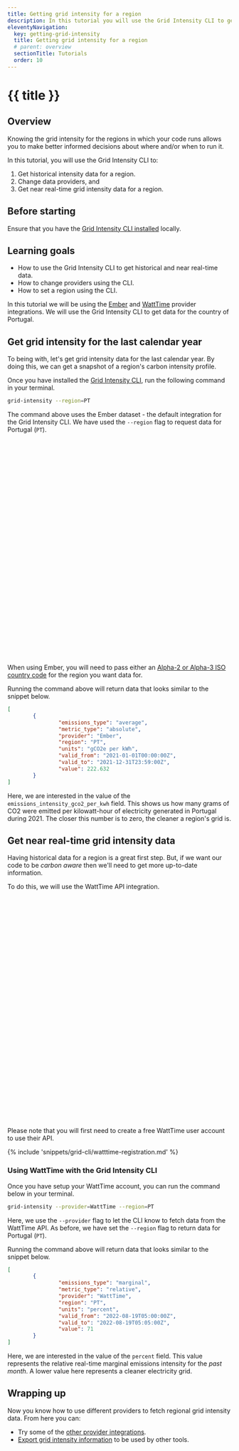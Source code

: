 ```yaml
---
title: Getting grid intensity for a region
description: In this tutorial you will use the Grid Intensity CLI to get both historical and near real-time data for a region.
eleventyNavigation:
  key: getting-grid-intensity
  title: Getting grid intensity for a region
  # parent: overview
  sectionTitle: Tutorials
  order: 10
---
```

# {{ title }}

## Overview

Knowing the grid intensity for the regions in which your code runs allows you to make better informed decisions about where and/or when to run it.

In this tutorial, you will use the Grid Intensity CLI to:

1. Get historical intensity data for a region.
1. Change data providers, and
1. Get near real-time grid intensity data for a region.

## Before starting

Ensure that you have the [Grid Intensity CLI installed](/grid-intensity-cli/installation) locally.

## Learning goals

- How to use the Grid Intensity CLI to get historical and near real-time data.
- How to change providers using the CLI.
- How to set a region using the CLI.

In this tutorial we will be using the [Ember](https://ember-climate.org/) and [WattTime](https://www.watttime.org/) provider integrations. We will use the Grid Intensity CLI to get data for the country of Portugal.

## Get grid intensity for the last calendar year

To being with, let's get grid intensity data for the last calendar year. By doing this, we can get a snapshot of a region's carbon intensity profile.

Once you have installed the [Grid Intensity CLI](/grid-intensity-cli/installation), run the following command in your terminal.

```bash
grid-intensity --region=PT
```

The command above uses the Ember dataset - the default integration for the Grid Intensity CLI. We have used the `--region` flag to request data for Portugal (`PT`).

<div class="alert alert-info">
  <div>
    <svg xmlns="http://www.w3.org/2000/svg" fill="none" viewBox="0 0 24 24" class="stroke-current flex-shrink-0 w-6 h-6"><path stroke-linecap="round" stroke-linejoin="round" stroke-width="2" d="M13 16h-1v-4h-1m1-4h.01M21 12a9 9 0 11-18 0 9 9 0 0118 0z"></path></svg>
    <span>When using Ember, you will need to pass either an <a href="https://www.iso.org/obp/ui/#search">Alpha-2 or Alpha-3 ISO country code</a> for the region you want data for.</span>
  </div>
</div>

Running the command above will return data that looks similar to the snippet below.

```json
[
        {
                "emissions_type": "average",
                "metric_type": "absolute",
                "provider": "Ember",
                "region": "PT",
                "units": "gCO2e per kWh",
                "valid_from": "2021-01-01T00:00:00Z",
                "valid_to": "2021-12-31T23:59:00Z",
                "value": 222.632
        }
]
```

Here, we are interested in the value of the `emissions_intensity_gco2_per_kwh` field. This shows us how many grams of CO2 were emitted per kilowatt-hour of electricity generated in Portugal during 2021. The closer this number is to zero, the cleaner a region's grid is.

## Get near real-time grid intensity data

Having historical data for a region is a great first step. But, if we want our code to be _carbon aware_ then we'll need to get more up-to-date information.

To do this, we will use the WattTime API integration.

<aside class="alert  alert-warning"><div>
<svg xmlns="http://www.w3.org/2000/svg" class="stroke-current flex-shrink-0 h-6 w-6" fill="none" viewBox="0 0 24 24"><path stroke-linecap="round" stroke-linejoin="round" stroke-width="2" d="M12 9v2m0 4h.01m-6.938 4h13.856c1.54 0 2.502-1.667 1.732-3L13.732 4c-.77-1.333-2.694-1.333-3.464 0L3.34 16c-.77 1.333.192 3 1.732 3z" /></svg>
	<p>Please note that you will first need to create a free WattTime user account to use their API.</p>
</div></aside>

{% include 'snippets/grid-cli/watttime-registration.md' %}

### Using WattTime with the Grid Intensity CLI

Once you have setup your WattTime account, you can run the command below in your terminal.

```bash
grid-intensity --provider=WattTime --region=PT
```

Here, we use the `--provider` flag to let the CLI know to fetch data from the WattTime API. As before, we have set the `--region` flag to return data for Portugal (`PT`).

Running the command above will return data that looks similar to the snippet below.

```json
[
        {
                "emissions_type": "marginal",
                "metric_type": "relative",
                "provider": "WattTime",
                "region": "PT",
                "units": "percent",
                "valid_from": "2022-08-19T05:00:00Z",
                "valid_to": "2022-08-19T05:05:00Z",
                "value": 71
        }
]
```

Here, we are interested in the value of the `percent` field. This value represents the relative real-time marginal emissions intensity for the _past month_. A lower value here represents a cleaner electricity grid.

## Wrapping up

Now you know how to use different providers to fetch regional grid intensity data. From here you can:

- Try some of the [other provider integrations](/grid-intensity-cli/explainer/providers/).
- [Export grid intensity information](/grid-intensity-cli/tutorials/export-grid-intensity) to be used by other tools.